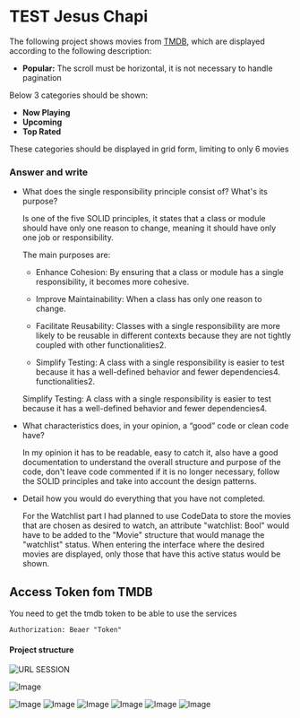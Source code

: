 # TEST Jesus Chapi

The following project shows movies from [TMDB](https://awesomeopensource.com/project/elangosundar/awesome-README-templates), which are displayed according to the following description:

- **Popular:** The scroll must be horizontal, it is not necessary to handle pagination

Below 3 categories should be shown:
- **Now Playing** 
- **Upcoming** 
- **Top Rated** 

These categories should be displayed in grid form, limiting to only 6 movies

### Answer and write 

- What does the single responsibility principle consist of? What's its purpose?

    Is one of the five SOLID principles, it states that a class or module should have only one reason to change, meaning it should have only one job or responsibility.

    The main purposes are:

    - Enhance Cohesion: By ensuring that a class or module has a single responsibility, it becomes more cohesive. 

    - Improve Maintainability: When a class has only one reason to change.

    - Facilitate Reusability: Classes with a single responsibility are more likely to be reusable in different contexts because they are not tightly coupled with other functionalities2.

    - Simplify Testing: A class with a single responsibility is easier to test because it has a well-defined behavior and fewer dependencies4. functionalities2.

    Simplify Testing: A class with a single responsibility is easier to test because it has a well-defined behavior and fewer dependencies4.

- What characteristics does, in your opinion, a “good” code or clean code have?

    In my opinion it has to be readable, easy to catch it, also have a good documentation to understand the overall structure and purpose of the code, don't leave code commented if it is no longer necessary, follow the SOLID principles and take into account the design patterns.

- Detail how you would do everything that you have not completed.

    For the Watchlist part I had planned to use CodeData to store the movies that are chosen as desired to watch, an attribute "watchlist: Bool" would have to be added to the "Movie" structure that would manage the "watchlist" status. When entering the interface where the desired movies are displayed, only those that have this active status would be shown.

    
## Access Token fom TMDB 

You need to get the tmdb token to be able to use the services

`Authorization: Beaer "Token"`




#### Project structure

![URL SESSION](https://subir-imagen.com/images/2024/09/14/Captura-de-pantalla-2024-09-14-a-las-1.24.49p.m..png)

![Image](https://subir-imagen.com/images/2024/09/14/2bf85107-4463-47f1-99a6-2fedc094075f.jpeg)

![Image](https://subir-imagen.com/images/2024/09/14/9a283d1e-238e-4937-bff0-94e019b24133.jpeg)
![Image](https://subir-imagen.com/images/2024/09/14/28a8cfb4-25b8-49af-af1a-3dea17623e5e.jpeg)
![Image](https://subir-imagen.com/images/2024/09/14/39fbb536-83ec-4ca9-aab6-3aea733cfc4d.jpeg)
![Image](https://subir-imagen.com/images/2024/09/14/58e95d12-1625-4b7d-8537-8dad08ccceda.jpeg)
![Image](https://dl.imgdrop.io/file/aed8b140-8472-4813-922b-7ce35ef93c9e/2024/09/14/a798241f-9f32-4b8a-809b-e2c784fdcd294e95d114d15e9b2b.jpeg)
![Image](https://dl.imgdrop.io/file/aed8b140-8472-4813-922b-7ce35ef93c9e/2024/09/14/d1f33f87-1e75-4439-851b-f91ffb9cf4908f01792619023a7b.jpeg)

